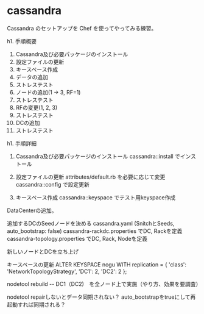 # cassandra

Cassandra のセットアップを Chef を使ってやってみる練習。

h1. 手順概要

1. Cassandra及び必要パッケージのインストール
1. 設定ファイルの更新
1. キースペース作成
1. データの追加
1. ストレステスト
1. ノードの追加(1 -> 3, RF=1)
1. ストレステスト
1. RFの変更(1, 2, 3)
1. ストレステスト
1. DCの追加
1. ストレステスト


h1. 手順詳細

1. Cassandra及び必要パッケージのインストール
   cassandra::install でインストール

1. 設定ファイルの更新
   attributes/default.rb を必要に応じて変更
   cassandra::config で設定更新

1. キースペース作成
   cassandra::keyspace でテスト用keyspace作成
   

DataCenterの追加。

追加するDCのSeedノードを決める
cassandra.yaml (SnitchとSeeds, auto_bootstrap: false)
cassandra-rackdc.properties でDC, Rackを定義
cassandra-topology.properties でDC, Rack, Nodeを定義

新しいノードとDCを立ち上げ

キースペースの更新
ALTER KEYSPACE nogu WITH replication = {
  'class': 'NetworkTopologyStrategy', 'DC1': 2, 'DC2': 2
};

nodetool rebuild -- DC1（DC2)　を全ノード上で実施（やり方、効果を要調査）

nodetool repairしないとデータ同期されない？
auto_bootstrapをtrueにして再起動すれば同期される？
